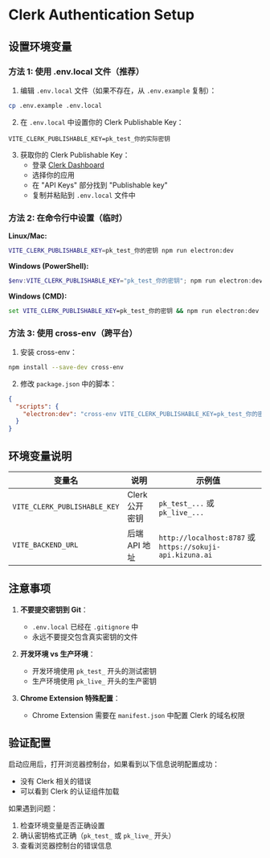 # Clerk Authentication Setup

## 设置环境变量

### 方法 1: 使用 .env.local 文件（推荐）

1. 编辑 `.env.local` 文件（如果不存在，从 `.env.example` 复制）：
```bash
cp .env.example .env.local
```

2. 在 `.env.local` 中设置你的 Clerk Publishable Key：
```env
VITE_CLERK_PUBLISHABLE_KEY=pk_test_你的实际密钥
```

3. 获取你的 Clerk Publishable Key：
   - 登录 [Clerk Dashboard](https://dashboard.clerk.com)
   - 选择你的应用
   - 在 "API Keys" 部分找到 "Publishable key"
   - 复制并粘贴到 `.env.local` 文件中

### 方法 2: 在命令行中设置（临时）

**Linux/Mac:**
```bash
VITE_CLERK_PUBLISHABLE_KEY=pk_test_你的密钥 npm run electron:dev
```

**Windows (PowerShell):**
```powershell
$env:VITE_CLERK_PUBLISHABLE_KEY="pk_test_你的密钥"; npm run electron:dev
```

**Windows (CMD):**
```cmd
set VITE_CLERK_PUBLISHABLE_KEY=pk_test_你的密钥 && npm run electron:dev
```

### 方法 3: 使用 cross-env（跨平台）

1. 安装 cross-env：
```bash
npm install --save-dev cross-env
```

2. 修改 `package.json` 中的脚本：
```json
{
  "scripts": {
    "electron:dev": "cross-env VITE_CLERK_PUBLISHABLE_KEY=pk_test_你的密钥 concurrently \"npm run dev\" \"wait-on http://localhost:5173 && electron .\""
  }
}
```

## 环境变量说明

| 变量名 | 说明 | 示例值 |
|--------|------|--------|
| `VITE_CLERK_PUBLISHABLE_KEY` | Clerk 公开密钥 | `pk_test_...` 或 `pk_live_...` |
| `VITE_BACKEND_URL` | 后端 API 地址 | `http://localhost:8787` 或 `https://sokuji-api.kizuna.ai` |

## 注意事项

1. **不要提交密钥到 Git**：
   - `.env.local` 已经在 `.gitignore` 中
   - 永远不要提交包含真实密钥的文件

2. **开发环境 vs 生产环境**：
   - 开发环境使用 `pk_test_` 开头的测试密钥
   - 生产环境使用 `pk_live_` 开头的生产密钥

3. **Chrome Extension 特殊配置**：
   - Chrome Extension 需要在 `manifest.json` 中配置 Clerk 的域名权限

## 验证配置

启动应用后，打开浏览器控制台，如果看到以下信息说明配置成功：
- 没有 Clerk 相关的错误
- 可以看到 Clerk 的认证组件加载

如果遇到问题：
1. 检查环境变量是否正确设置
2. 确认密钥格式正确（`pk_test_` 或 `pk_live_` 开头）
3. 查看浏览器控制台的错误信息